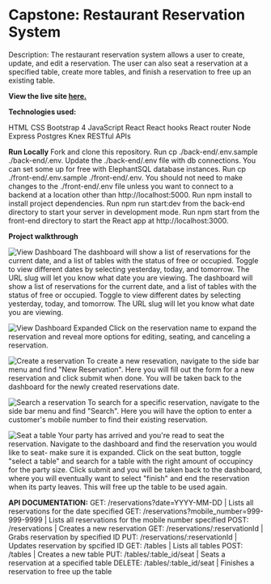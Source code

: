 # Capstone: Restaurant Reservation System

Description:
The restaurant reservation system allows a user to create, update, and edit a reservation. The user can also seat a reservation at a specified table, create more tables, and finish a reservation to free up an existing table.

**View the live site [here.](https://frontend-reservation.herokuapp.com/dashboard)**

**Technologies used:**

HTML
CSS
  Bootstrap 4
JavaScript
React
  React hooks
  React router
Node
Express
Postgres
Knex
RESTful APIs

**Run Locally**
Fork and clone this repository.
Run cp ./back-end/.env.sample ./back-end/.env.
Update the ./back-end/.env file with db connections. You can set some up for free with ElephantSQL database instances.
Run cp ./front-end/.env.sample ./front-end/.env.
You should not need to make changes to the ./front-end/.env file unless you want to connect to a backend at a location other than http://localhost:5000.
Run npm install to install project dependencies.
Run npm run start:dev from the back-end directory to start your server in development mode.
Run npm start from the front-end directory to start the React app at http://localhost:3000.


**Project walkthrough**

![View Dashboard](/front-end/project-screenshots/view-dashboard-closed)
The dashboard will show a list of reservations for the current date, and a list of tables with the status of free or occupied. Toggle to view different dates by selecting yesterday, today, and tomorrow. The URL slug will let you know what date you are viewing.
The dashboard will show a list of reservations for the current date, and a list of tables with the status of free or occupied. Toggle to view different dates by selecting yesterday, today, and tomorrow. The URL slug will let you know what date you are viewing.

![View Dashboard Expanded](/starter-restaurant-reservation/front-end/project-screenshots/view-dashboard-expand)
Click on the reservation name to expand the reservation and reveal more options for editing, seating, and canceling a reservation.

![Create a reservation](/starter-restaurant-reservation/front-end/project-screenshots/create-reservation.png)
To create a new resevation, navigate to the side bar menu and find "New Reservation". Here you will fill out the form for a new reservation and click submit when done. You will be taken back to the dashboard for the newly created reservations date.

![Search a reservation](/starter-restaurant-reservation/front-end/project-screenshots/search-reservation)
To search for a specific reservation, navigate to the side bar menu and find "Search". Here you will have the option to enter a customer's mobile number to find their existing reservation.

![Seat a table](/starter-restaurant-reservation/front-end/project-screenshots/seat-table)
Your party has arrived and you're read to seat the reservation. Navigate to the dashboard and find the reservation you would like to seat- make sure it is expanded. Click on the seat button, toggle "select a table" and search for a table with the right amount of occupincy for the party size. Click submit and you will be taken back to the dashboard, where you will eventually want to select "finish" and end the reservation when its party leaves. This will free up the table to be used again.


**API DOCUMENTATION:**
GET: /reservations?date=YYYY-MM-DD | Lists all reservations for the date specified
GET: /reservations?mobile_number=999-999-9999 | Lists all reservations for the mobile number specified
POST: /reservations | Creates a new reservation
GET: /reservations/:reservationId | Grabs reservation by specified ID
PUT: /reservations/:reservationId | Updates reservation by spcified ID
GET: /tables | Lists all tables
POST: /tables | Creates a new table
PUT: /tables/:table_id/seat | Seats a reservation at a specified table
DELETE: /tables/:table_id/seat | Finishes a reservation to free up the table
